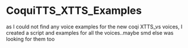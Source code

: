 # CoquiTTS_XTTS_Examples


as I could not find any voice examples for the new coqi XTTS_vs voices, I created a script and examples for all the voices..maybe smd else was looking for them too
